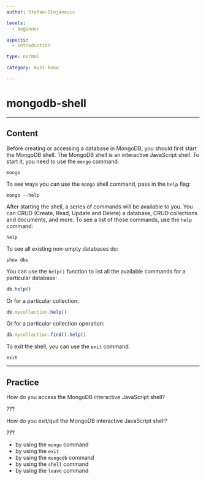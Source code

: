 ```yaml
---
author: Stefan-Stojanovic

levels:
  - beginner

aspects:
  - introduction

type: normal

category: must-know

---
```

# mongodb-shell
---
## Content

Before creating or accessing a database in MongoDB, you should first start the MongoDB shell. The MongoDB shell is an interactive JavaScript shell. To start it, you need to use the `mongo` command.

```shell
mongo
```

To see ways you can use the `mongo` shell command, pass in the `help` flag:

```shell
mongo --help
```

After starting the shell, a series of commands will be available to you. You can CRUD (Create, Read, Update and Delete) a database, CRUD collections and documents, and more. To see a list of those commands, use the `help` command:

```shell
help
```

To see all existing non-empty databases do:

```shell
show dbs
```

You can use the `help()` function to list all the available commands for a particular database:

```javascript
db.help()
```

Or for a particular collection:

```javascript
db.mycollection.help()
```

Or for a particular collection operation:

```javascript
db.mycollection.find().help()
```

To exit the shell, you can use the `exit` command.

```shell
exit
```

---
## Practice

How do you access the MongoDB interactive JavaScript shell?

???

How do you exit/quit the MongoDB interactive JavaScript shell?

???

* by using the `mongo` command
* by using the `exit`
* by using the `mongodb` command
* by using the `shell` command
* by using the `leave` command
